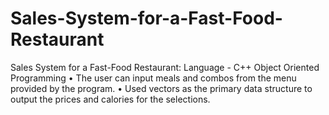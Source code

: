 # Sales-System-for-a-Fast-Food-Restaurant

Sales System for a Fast-Food Restaurant: Language - C++ Object Oriented Programming	
•	The user can input meals and combos from the menu provided by the program. 
•	Used vectors as the primary data structure to output the prices and calories for the selections.
